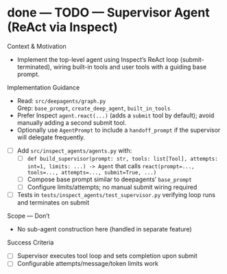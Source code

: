# done — TODO — Supervisor Agent (ReAct via Inspect)

Context & Motivation
- Implement the top-level agent using Inspect’s ReAct loop (submit-terminated), wiring built-in tools and user tools with a guiding base prompt.

Implementation Guidance
- Read: `src/deepagents/graph.py`  
  Grep: `base_prompt`, `create_deep_agent`, `built_in_tools`  
- Prefer Inspect `agent.react(...)` (adds a `submit` tool by default); avoid manually adding a second submit tool.
- Optionally use `AgentPrompt` to include a `handoff_prompt` if the supervisor will delegate frequently.

- [ ] Add `src/inspect_agents/agents.py` with:
  - [ ] `def build_supervisor(prompt: str, tools: list[Tool], attempts: int=1, limits: ...) -> Agent` that calls `react(prompt=..., tools=..., attempts=..., submit=True, ...)`
  - [ ] Compose base prompt similar to deepagents’ `base_prompt`
  - [ ] Configure limits/attempts; no manual submit wiring required
- [ ] Tests in `tests/inspect_agents/test_supervisor.py` verifying loop runs and terminates on submit

Scope — Don’t
- No sub-agent construction here (handled in separate feature)

Success Criteria
- [ ] Supervisor executes tool loop and sets completion upon submit
- [ ] Configurable attempts/message/token limits work
